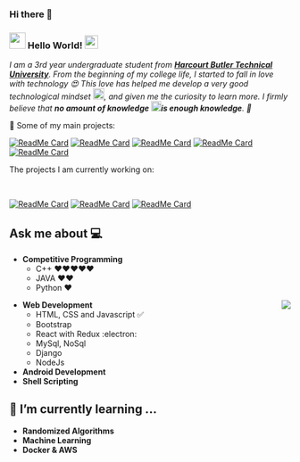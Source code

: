 ### Hi there 👋

<!--
**ydyDeailsh/ydyDeailsh** is a ✨ _special_ ✨ repository because its `README.md` (this file) appears on your GitHub profile.

Here are some ideas to get you started:

- 🔭 I’m currently working on ...
- 🌱 I’m currently learning ...
- 👯 I’m looking to collaborate on ...
- 🤔 I’m looking for help with ...
- 💬 Ask me about ...
- 📫 How to reach me: ...
- 😄 Pronouns: ...
- ⚡ Fun fact: ...
-->
### <img src="https://github.com/Shiv-sharma-111/Shiv-sharma-111/blob/master/Assets/Hi.gif" width="29px"> Hello World!&nbsp;<img src="https://github.com/Shiv-sharma-111/Shiv-sharma-111/blob/master/Assets/Earth.gif" width="24px">

<em>I am a 3rd year undergraduate student from <a href="https://hbtu.ac.in/"><b> Harcourt Butler Technical University</b></a>. From the beginning of my college life, I started to fall in love with technology 😍 This love has helped me develop a very good technological mindset <img src="https://github.com/Shiv-sharma-111/Shiv-sharma-111/blob/master/Assets/PC.gif" height="20px"/>, and given me the curiosity to learn more. I firmly believe that **no amount of knowledge <img src="https://github.com/Shiv-sharma-111/Shiv-sharma-111/blob/master/Assets/Rocket.gif" height="18px">is enough knowledge**. 🧠</em>
<br>


🚀 Some of my main projects:

[![ReadMe Card](https://github-readme-stats.vercel.app/api/pin/?username=Shiv-sharma-111&repo=Customer-Management-Plateform)](https://github.com/Shiv-sharma-111/Customer-Management-Plateform)
[![ReadMe Card](https://github-readme-stats.vercel.app/api/pin/?username=Shiv-sharma-111&repo=Github-fetcher)](https://github.com/Shiv-sharma-111/Github-fetcher)
[![ReadMe Card](https://github-readme-stats.vercel.app/api/pin/?username=Shiv-sharma-111&repo=book-Record-Management)](https://github.com/Shiv-sharma-111/book-Record-Management)
[![ReadMe Card](https://github-readme-stats.vercel.app/api/pin/?username=Shiv-sharma-111&repo=Design-your-hero)](https://github.com/Shiv-sharma-111/Design-your-hero)
[![ReadMe Card](https://github-readme-stats.vercel.app/api/pin/?username=Shiv-sharma-111&repo=Calculator)](https://github.com/Shiv-sharma-111/Calculator)


<div><p>The projects I am currently working on: </p></div>
<br>

[![ReadMe Card](https://github-readme-stats.vercel.app/api/pin/?username=Shiv-sharma-111&repo=jubilant-sniffle)](https://github.com/Shiv-sharma-111/jubilant-sniffle)
[![ReadMe Card](https://github-readme-stats.vercel.app/api/pin/?username=Shiv-sharma-111&repo=Chrome-Extensions)](https://github.com/Shiv-sharma-111/Chrome-Extensions)
[![ReadMe Card](https://github-readme-stats.vercel.app/api/pin/?username=Shiv-sharma-111&repo=CodeChef-Contest)](https://github.com/Shiv-sharma-111/CodeChef-Contest)
<br />

## Ask me about :computer: 
- **Competitive Programming**
	- C++ ❤️❤️❤️❤️❤️
	- JAVA ❤️❤️
	- Python ❤️

<img align="right" src="https://github.com/Shiv-sharma-111/Shiv-sharma-111/blob/master/Assets/Developer.gif"/>

- **Web Development**
	- HTML, CSS and Javascript :white_check_mark:
	- Bootstrap
	- React with Redux :electron:
	- MySql, NoSql
  - Django
  - NodeJs  
- **Android Development**
- **Shell Scripting**

## 🌱 I’m currently learning ...
- **Randomized Algorithms**
- **Machine Learning**
- **Docker & AWS**
<br/>
  <br/>
